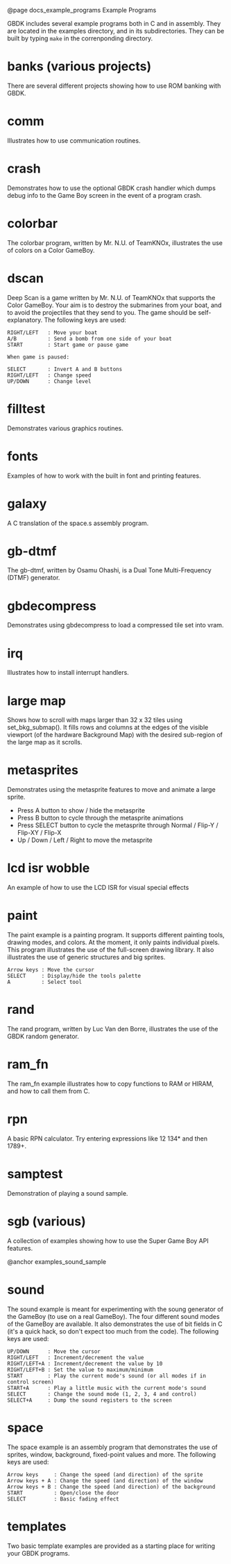 @page docs_example_programs Example Programs


GBDK includes several example programs both in C and in assembly. They are located in the examples directory, and in its subdirectories. They can be built by typing `make` in the correnponding directory.


# banks (various projects)
There are several different projects showing how to use ROM banking with GBDK.


# comm
Illustrates how to use communication routines.


# crash
Demonstrates how to use the optional GBDK crash handler which dumps debug info to the Game Boy screen in the event of a program crash.


# colorbar
The colorbar program, written by Mr. N.U. of TeamKNOx, illustrates the use of colors on a Color GameBoy.


# dscan
Deep Scan is a game written by Mr. N.U. of TeamKNOx that supports the Color GameBoy. Your aim is to destroy the submarines from your boat, and to avoid the projectiles that they send to you. The game should be self-explanatory. The following keys are used:

    RIGHT/LEFT   : Move your boat
    A/B          : Send a bomb from one side of your boat
    START        : Start game or pause game

    When game is paused:

    SELECT       : Invert A and B buttons
    RIGHT/LEFT   : Change speed
    UP/DOWN      : Change level


# filltest
Demonstrates various graphics routines.


# fonts
Examples of how to work with the built in font and printing features.


# galaxy
A C translation of the space.s assembly program.


# gb-dtmf
The gb-dtmf, written by Osamu Ohashi, is a Dual Tone Multi-Frequency (DTMF) generator.


# gbdecompress
Demonstrates using gbdecompress to load a compressed tile set into vram.


# irq
Illustrates how to install interrupt handlers.


# large map
Shows how to scroll with maps larger than 32 x 32 tiles using set_bkg_submap(). It fills rows and columns at the edges of the visible viewport (of the hardware Background Map) with the desired sub-region of the large map as it scrolls.


# metasprites
Demonstrates using the metasprite features to move and animate a large sprite.
* Press A button to show / hide the metasprite
* Press B button to cycle through the metasprite animations
* Press SELECT button to cycle the metasprite through Normal / Flip-Y / Flip-XY / Flip-X
* Up / Down / Left / Right to move the metasprite


# lcd isr wobble
An example of how to use the LCD ISR for visual special effects


# paint
The paint example is a painting program. It supports different painting tools, drawing modes, and colors. At the moment, it only paints individual pixels. This program illustrates the use of the full-screen drawing library. It also illustrates the use of generic structures and big sprites.

    Arrow keys : Move the cursor
    SELECT     : Display/hide the tools palette
    A          : Select tool


# rand
The rand program, written by Luc Van den Borre, illustrates the use of the GBDK random generator.


# ram_fn
The ram_fn example illustrates how to copy functions to RAM or HIRAM, and how to call them from C.


# rpn
A basic RPN calculator. Try entering expressions like 12 134* and then 1789+.


# samptest
Demonstration of playing a sound sample.


# sgb (various)
A collection of examples showing how to use the Super Game Boy API features.


@anchor examples_sound_sample
# sound
The sound example is meant for experimenting with the soung generator of the GameBoy (to use on a real GameBoy). The four different sound modes of the GameBoy are available. It also demonstrates the use of bit fields in C (it's a quick hack, so don't expect too much from the code). The following keys are used:

    UP/DOWN      : Move the cursor
    RIGHT/LEFT   : Increment/decrement the value
    RIGHT/LEFT+A : Increment/decrement the value by 10
    RIGHT/LEFT+B : Set the value to maximum/minimum
    START        : Play the current mode's sound (or all modes if in control screen)
    START+A      : Play a little music with the current mode's sound
    SELECT       : Change the sound mode (1, 2, 3, 4 and control)
    SELECT+A     : Dump the sound registers to the screen


# space
The space example is an assembly program that demonstrates the use of sprites, window, background, fixed-point values and more. The following keys are used:

    Arrow keys     : Change the speed (and direction) of the sprite
    Arrow keys + A : Change the speed (and direction) of the window
    Arrow keys + B : Change the speed (and direction) of the background
    START          : Open/close the door
    SELECT         : Basic fading effect


# templates
Two basic template examples are provided as a starting place for writing your GBDK programs.

